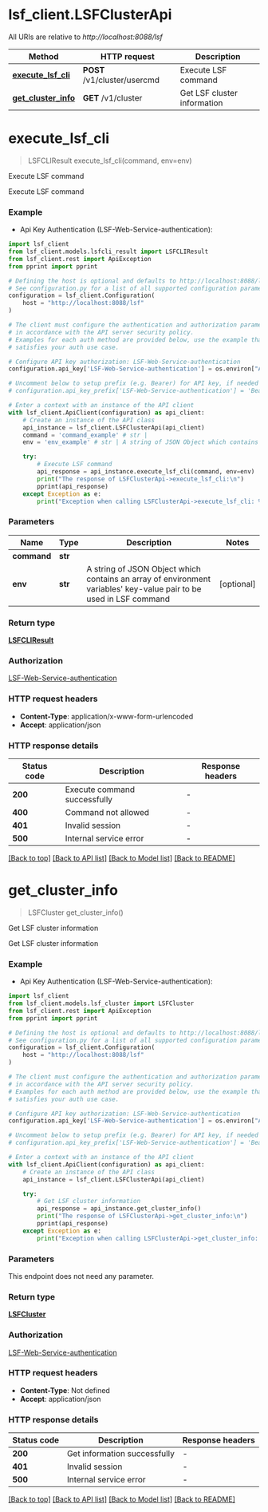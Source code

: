 # lsf_client.LSFClusterApi

All URIs are relative to *http://localhost:8088/lsf*

Method | HTTP request | Description
------------- | ------------- | -------------
[**execute_lsf_cli**](LSFClusterApi.md#execute_lsf_cli) | **POST** /v1/cluster/usercmd | Execute LSF command
[**get_cluster_info**](LSFClusterApi.md#get_cluster_info) | **GET** /v1/cluster | Get LSF cluster information


# **execute_lsf_cli**
> LSFCLIResult execute_lsf_cli(command, env=env)

Execute LSF command

Execute LSF command

### Example

* Api Key Authentication (LSF-Web-Service-authentication):

```python
import lsf_client
from lsf_client.models.lsfcli_result import LSFCLIResult
from lsf_client.rest import ApiException
from pprint import pprint

# Defining the host is optional and defaults to http://localhost:8088/lsf
# See configuration.py for a list of all supported configuration parameters.
configuration = lsf_client.Configuration(
    host = "http://localhost:8088/lsf"
)

# The client must configure the authentication and authorization parameters
# in accordance with the API server security policy.
# Examples for each auth method are provided below, use the example that
# satisfies your auth use case.

# Configure API key authorization: LSF-Web-Service-authentication
configuration.api_key['LSF-Web-Service-authentication'] = os.environ["API_KEY"]

# Uncomment below to setup prefix (e.g. Bearer) for API key, if needed
# configuration.api_key_prefix['LSF-Web-Service-authentication'] = 'Bearer'

# Enter a context with an instance of the API client
with lsf_client.ApiClient(configuration) as api_client:
    # Create an instance of the API class
    api_instance = lsf_client.LSFClusterApi(api_client)
    command = 'command_example' # str | 
    env = 'env_example' # str | A string of JSON Object which contains an array of environment variables' key-value pair to be used in LSF command (optional)

    try:
        # Execute LSF command
        api_response = api_instance.execute_lsf_cli(command, env=env)
        print("The response of LSFClusterApi->execute_lsf_cli:\n")
        pprint(api_response)
    except Exception as e:
        print("Exception when calling LSFClusterApi->execute_lsf_cli: %s\n" % e)
```



### Parameters


Name | Type | Description  | Notes
------------- | ------------- | ------------- | -------------
 **command** | **str**|  | 
 **env** | **str**| A string of JSON Object which contains an array of environment variables&#39; key-value pair to be used in LSF command | [optional] 

### Return type

[**LSFCLIResult**](LSFCLIResult.md)

### Authorization

[LSF-Web-Service-authentication](../README.md#LSF-Web-Service-authentication)

### HTTP request headers

 - **Content-Type**: application/x-www-form-urlencoded
 - **Accept**: application/json

### HTTP response details

| Status code | Description | Response headers |
|-------------|-------------|------------------|
**200** | Execute command successfully |  -  |
**400** | Command not allowed |  -  |
**401** | Invalid session |  -  |
**500** | Internal service error |  -  |

[[Back to top]](#) [[Back to API list]](../README.md#documentation-for-api-endpoints) [[Back to Model list]](../README.md#documentation-for-models) [[Back to README]](../README.md)

# **get_cluster_info**
> LSFCluster get_cluster_info()

Get LSF cluster information

Get LSF cluster information

### Example

* Api Key Authentication (LSF-Web-Service-authentication):

```python
import lsf_client
from lsf_client.models.lsf_cluster import LSFCluster
from lsf_client.rest import ApiException
from pprint import pprint

# Defining the host is optional and defaults to http://localhost:8088/lsf
# See configuration.py for a list of all supported configuration parameters.
configuration = lsf_client.Configuration(
    host = "http://localhost:8088/lsf"
)

# The client must configure the authentication and authorization parameters
# in accordance with the API server security policy.
# Examples for each auth method are provided below, use the example that
# satisfies your auth use case.

# Configure API key authorization: LSF-Web-Service-authentication
configuration.api_key['LSF-Web-Service-authentication'] = os.environ["API_KEY"]

# Uncomment below to setup prefix (e.g. Bearer) for API key, if needed
# configuration.api_key_prefix['LSF-Web-Service-authentication'] = 'Bearer'

# Enter a context with an instance of the API client
with lsf_client.ApiClient(configuration) as api_client:
    # Create an instance of the API class
    api_instance = lsf_client.LSFClusterApi(api_client)

    try:
        # Get LSF cluster information
        api_response = api_instance.get_cluster_info()
        print("The response of LSFClusterApi->get_cluster_info:\n")
        pprint(api_response)
    except Exception as e:
        print("Exception when calling LSFClusterApi->get_cluster_info: %s\n" % e)
```



### Parameters

This endpoint does not need any parameter.

### Return type

[**LSFCluster**](LSFCluster.md)

### Authorization

[LSF-Web-Service-authentication](../README.md#LSF-Web-Service-authentication)

### HTTP request headers

 - **Content-Type**: Not defined
 - **Accept**: application/json

### HTTP response details

| Status code | Description | Response headers |
|-------------|-------------|------------------|
**200** | Get information successfully |  -  |
**401** | Invalid session |  -  |
**500** | Internal service error |  -  |

[[Back to top]](#) [[Back to API list]](../README.md#documentation-for-api-endpoints) [[Back to Model list]](../README.md#documentation-for-models) [[Back to README]](../README.md)

